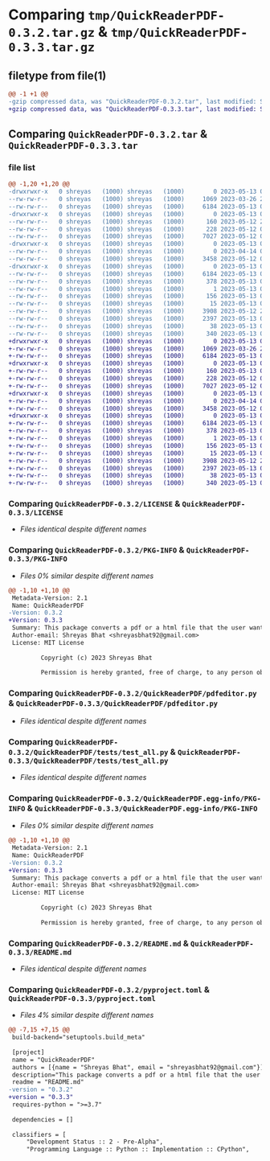 # Comparing `tmp/QuickReaderPDF-0.3.2.tar.gz` & `tmp/QuickReaderPDF-0.3.3.tar.gz`

## filetype from file(1)

```diff
@@ -1 +1 @@
-gzip compressed data, was "QuickReaderPDF-0.3.2.tar", last modified: Sat May 13 08:07:28 2023, max compression
+gzip compressed data, was "QuickReaderPDF-0.3.3.tar", last modified: Sat May 13 08:20:12 2023, max compression
```

## Comparing `QuickReaderPDF-0.3.2.tar` & `QuickReaderPDF-0.3.3.tar`

### file list

```diff
@@ -1,20 +1,20 @@
-drwxrwxr-x   0 shreyas   (1000) shreyas   (1000)        0 2023-05-13 08:07:28.761858 QuickReaderPDF-0.3.2/
--rw-rw-r--   0 shreyas   (1000) shreyas   (1000)     1069 2023-03-26 20:58:41.000000 QuickReaderPDF-0.3.2/LICENSE
--rw-rw-r--   0 shreyas   (1000) shreyas   (1000)     6184 2023-05-13 08:07:28.761858 QuickReaderPDF-0.3.2/PKG-INFO
-drwxrwxr-x   0 shreyas   (1000) shreyas   (1000)        0 2023-05-13 08:07:28.761858 QuickReaderPDF-0.3.2/QuickReaderPDF/
--rw-rw-r--   0 shreyas   (1000) shreyas   (1000)      160 2023-05-12 22:40:40.000000 QuickReaderPDF-0.3.2/QuickReaderPDF/__init__.py
--rw-rw-r--   0 shreyas   (1000) shreyas   (1000)      228 2023-05-12 04:36:32.000000 QuickReaderPDF-0.3.2/QuickReaderPDF/__main__.py
--rw-rw-r--   0 shreyas   (1000) shreyas   (1000)     7027 2023-05-12 04:36:32.000000 QuickReaderPDF-0.3.2/QuickReaderPDF/pdfeditor.py
-drwxrwxr-x   0 shreyas   (1000) shreyas   (1000)        0 2023-05-13 08:07:28.761858 QuickReaderPDF-0.3.2/QuickReaderPDF/tests/
--rw-rw-r--   0 shreyas   (1000) shreyas   (1000)        0 2023-04-14 06:09:42.000000 QuickReaderPDF-0.3.2/QuickReaderPDF/tests/__init__.py
--rw-rw-r--   0 shreyas   (1000) shreyas   (1000)     3458 2023-05-12 04:04:49.000000 QuickReaderPDF-0.3.2/QuickReaderPDF/tests/test_all.py
-drwxrwxr-x   0 shreyas   (1000) shreyas   (1000)        0 2023-05-13 08:07:28.761858 QuickReaderPDF-0.3.2/QuickReaderPDF.egg-info/
--rw-rw-r--   0 shreyas   (1000) shreyas   (1000)     6184 2023-05-13 08:07:28.000000 QuickReaderPDF-0.3.2/QuickReaderPDF.egg-info/PKG-INFO
--rw-rw-r--   0 shreyas   (1000) shreyas   (1000)      378 2023-05-13 08:07:28.000000 QuickReaderPDF-0.3.2/QuickReaderPDF.egg-info/SOURCES.txt
--rw-rw-r--   0 shreyas   (1000) shreyas   (1000)        1 2023-05-13 08:07:28.000000 QuickReaderPDF-0.3.2/QuickReaderPDF.egg-info/dependency_links.txt
--rw-rw-r--   0 shreyas   (1000) shreyas   (1000)      156 2023-05-13 08:07:28.000000 QuickReaderPDF-0.3.2/QuickReaderPDF.egg-info/requires.txt
--rw-rw-r--   0 shreyas   (1000) shreyas   (1000)       15 2023-05-13 08:07:28.000000 QuickReaderPDF-0.3.2/QuickReaderPDF.egg-info/top_level.txt
--rw-rw-r--   0 shreyas   (1000) shreyas   (1000)     3908 2023-05-12 22:24:16.000000 QuickReaderPDF-0.3.2/README.md
--rw-rw-r--   0 shreyas   (1000) shreyas   (1000)     2397 2023-05-13 08:05:22.000000 QuickReaderPDF-0.3.2/pyproject.toml
--rw-rw-r--   0 shreyas   (1000) shreyas   (1000)       38 2023-05-13 08:07:28.761858 QuickReaderPDF-0.3.2/setup.cfg
--rw-rw-r--   0 shreyas   (1000) shreyas   (1000)      340 2023-05-13 08:05:22.000000 QuickReaderPDF-0.3.2/setup.py
+drwxrwxr-x   0 shreyas   (1000) shreyas   (1000)        0 2023-05-13 08:20:12.673834 QuickReaderPDF-0.3.3/
+-rw-rw-r--   0 shreyas   (1000) shreyas   (1000)     1069 2023-03-26 20:58:41.000000 QuickReaderPDF-0.3.3/LICENSE
+-rw-rw-r--   0 shreyas   (1000) shreyas   (1000)     6184 2023-05-13 08:20:12.673834 QuickReaderPDF-0.3.3/PKG-INFO
+drwxrwxr-x   0 shreyas   (1000) shreyas   (1000)        0 2023-05-13 08:20:12.673834 QuickReaderPDF-0.3.3/QuickReaderPDF/
+-rw-rw-r--   0 shreyas   (1000) shreyas   (1000)      160 2023-05-13 08:17:39.000000 QuickReaderPDF-0.3.3/QuickReaderPDF/__init__.py
+-rw-rw-r--   0 shreyas   (1000) shreyas   (1000)      228 2023-05-12 04:36:32.000000 QuickReaderPDF-0.3.3/QuickReaderPDF/__main__.py
+-rw-rw-r--   0 shreyas   (1000) shreyas   (1000)     7027 2023-05-12 04:36:32.000000 QuickReaderPDF-0.3.3/QuickReaderPDF/pdfeditor.py
+drwxrwxr-x   0 shreyas   (1000) shreyas   (1000)        0 2023-05-13 08:20:12.673834 QuickReaderPDF-0.3.3/QuickReaderPDF/tests/
+-rw-rw-r--   0 shreyas   (1000) shreyas   (1000)        0 2023-04-14 06:09:42.000000 QuickReaderPDF-0.3.3/QuickReaderPDF/tests/__init__.py
+-rw-rw-r--   0 shreyas   (1000) shreyas   (1000)     3458 2023-05-12 04:04:49.000000 QuickReaderPDF-0.3.3/QuickReaderPDF/tests/test_all.py
+drwxrwxr-x   0 shreyas   (1000) shreyas   (1000)        0 2023-05-13 08:20:12.673834 QuickReaderPDF-0.3.3/QuickReaderPDF.egg-info/
+-rw-rw-r--   0 shreyas   (1000) shreyas   (1000)     6184 2023-05-13 08:20:12.000000 QuickReaderPDF-0.3.3/QuickReaderPDF.egg-info/PKG-INFO
+-rw-rw-r--   0 shreyas   (1000) shreyas   (1000)      378 2023-05-13 08:20:12.000000 QuickReaderPDF-0.3.3/QuickReaderPDF.egg-info/SOURCES.txt
+-rw-rw-r--   0 shreyas   (1000) shreyas   (1000)        1 2023-05-13 08:20:12.000000 QuickReaderPDF-0.3.3/QuickReaderPDF.egg-info/dependency_links.txt
+-rw-rw-r--   0 shreyas   (1000) shreyas   (1000)      156 2023-05-13 08:20:12.000000 QuickReaderPDF-0.3.3/QuickReaderPDF.egg-info/requires.txt
+-rw-rw-r--   0 shreyas   (1000) shreyas   (1000)       15 2023-05-13 08:20:12.000000 QuickReaderPDF-0.3.3/QuickReaderPDF.egg-info/top_level.txt
+-rw-rw-r--   0 shreyas   (1000) shreyas   (1000)     3908 2023-05-12 22:24:16.000000 QuickReaderPDF-0.3.3/README.md
+-rw-rw-r--   0 shreyas   (1000) shreyas   (1000)     2397 2023-05-13 08:17:39.000000 QuickReaderPDF-0.3.3/pyproject.toml
+-rw-rw-r--   0 shreyas   (1000) shreyas   (1000)       38 2023-05-13 08:20:12.673834 QuickReaderPDF-0.3.3/setup.cfg
+-rw-rw-r--   0 shreyas   (1000) shreyas   (1000)      340 2023-05-13 08:17:39.000000 QuickReaderPDF-0.3.3/setup.py
```

### Comparing `QuickReaderPDF-0.3.2/LICENSE` & `QuickReaderPDF-0.3.3/LICENSE`

 * *Files identical despite different names*

### Comparing `QuickReaderPDF-0.3.2/PKG-INFO` & `QuickReaderPDF-0.3.3/PKG-INFO`

 * *Files 0% similar despite different names*

```diff
@@ -1,10 +1,10 @@
 Metadata-Version: 2.1
 Name: QuickReaderPDF
-Version: 0.3.2
+Version: 0.3.3
 Summary: This package converts a pdf or a html file that the user wants to read to an new pdf file, which can be read faster! The idea is bionic reading, where we bold the first three letters of every word. We hope you enjoy reading your files faster!
 Author-email: Shreyas Bhat <shreyasbhat92@gmail.com>
 License: MIT License
         
         Copyright (c) 2023 Shreyas Bhat
         
         Permission is hereby granted, free of charge, to any person obtaining a copy
```

### Comparing `QuickReaderPDF-0.3.2/QuickReaderPDF/pdfeditor.py` & `QuickReaderPDF-0.3.3/QuickReaderPDF/pdfeditor.py`

 * *Files identical despite different names*

### Comparing `QuickReaderPDF-0.3.2/QuickReaderPDF/tests/test_all.py` & `QuickReaderPDF-0.3.3/QuickReaderPDF/tests/test_all.py`

 * *Files identical despite different names*

### Comparing `QuickReaderPDF-0.3.2/QuickReaderPDF.egg-info/PKG-INFO` & `QuickReaderPDF-0.3.3/QuickReaderPDF.egg-info/PKG-INFO`

 * *Files 0% similar despite different names*

```diff
@@ -1,10 +1,10 @@
 Metadata-Version: 2.1
 Name: QuickReaderPDF
-Version: 0.3.2
+Version: 0.3.3
 Summary: This package converts a pdf or a html file that the user wants to read to an new pdf file, which can be read faster! The idea is bionic reading, where we bold the first three letters of every word. We hope you enjoy reading your files faster!
 Author-email: Shreyas Bhat <shreyasbhat92@gmail.com>
 License: MIT License
         
         Copyright (c) 2023 Shreyas Bhat
         
         Permission is hereby granted, free of charge, to any person obtaining a copy
```

### Comparing `QuickReaderPDF-0.3.2/README.md` & `QuickReaderPDF-0.3.3/README.md`

 * *Files identical despite different names*

### Comparing `QuickReaderPDF-0.3.2/pyproject.toml` & `QuickReaderPDF-0.3.3/pyproject.toml`

 * *Files 4% similar despite different names*

```diff
@@ -7,15 +7,15 @@
 build-backend="setuptools.build_meta"
 
 [project]
 name = "QuickReaderPDF"
 authors = [{name = "Shreyas Bhat", email = "shreyasbhat92@gmail.com"}]
 description="This package converts a pdf or a html file that the user wants to read to an new pdf file, which can be read faster! The idea is bionic reading, where we bold the first three letters of every word. We hope you enjoy reading your files faster!"
 readme = "README.md"
-version = "0.3.2"
+version = "0.3.3"
 requires-python = ">=3.7"
 
 dependencies = []
 
 classifiers = [
     "Development Status :: 2 - Pre-Alpha",
     "Programming Language :: Python :: Implementation :: CPython",
```

